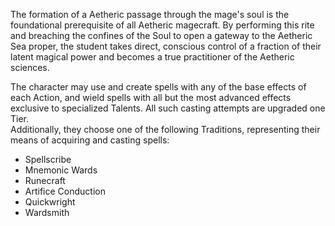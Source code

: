 The formation of a Aetheric passage through the mage's soul is the foundational prerequisite of all Aetheric magecraft. By performing this rite and breaching the confines of the Soul to open a gateway to the Aetheric Sea proper, the student takes direct, conscious control of a fraction of their latent magical power and becomes a true practitioner of the Aetheric sciences.

The character may use and create spells with any of the base effects of each Action, and wield spells with all but the most advanced effects exclusive to specialized Talents. All such casting attempts are upgraded one Tier.  
Additionally, they choose one of the following Traditions, representing their means of acquiring and casting spells:
* Spellscribe
* Mnemonic Wards
* Runecraft
* Artifice Conduction
* Quickwright
* Wardsmith